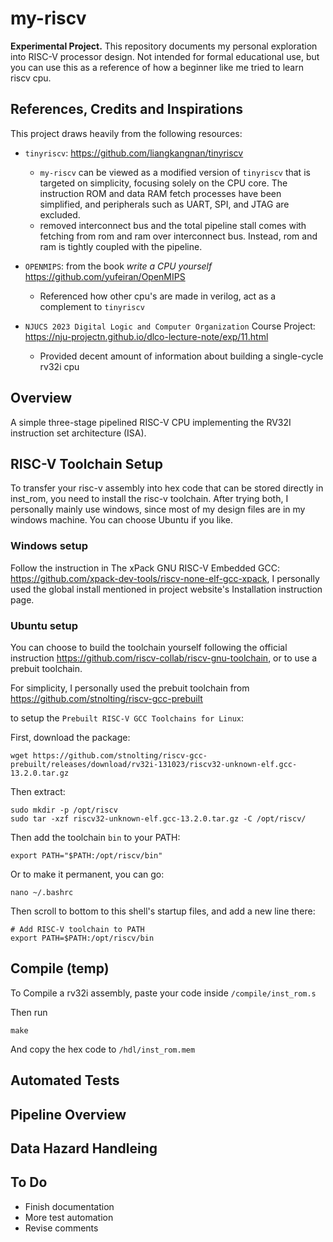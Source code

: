 # my-riscv

**Experimental Project.** This repository documents my personal exploration into RISC-V processor design. Not intended for formal educational use, but you can use this as a reference of how a beginner like me tried to learn riscv cpu.

## References, Credits and Inspirations

This project draws heavily from the following resources:

- `tinyriscv`: https://github.com/liangkangnan/tinyriscv
    - `my-riscv` can be viewed as a modified version of `tinyriscv` that is targeted on simplicity, focusing solely on the CPU core. The instruction ROM and data RAM fetch processes have been simplified, and peripherals such as UART, SPI, and JTAG are excluded.
    - removed interconnect bus and the total pipeline stall comes with fetching from rom and ram over interconnect bus. Instead, rom and ram is tightly coupled with the pipeline.

- `OPENMIPS`: from the book _write a CPU yourself_ https://github.com/yufeiran/OpenMIPS
    - Referenced how other cpu's are made in verilog, act as a complement to `tinyriscv`

- `NJUCS 2023 Digital Logic and Computer Organization` Course Project: https://nju-projectn.github.io/dlco-lecture-note/exp/11.html
    - Provided decent amount of information about building a single-cycle rv32i cpu

## Overview

A simple three-stage pipelined RISC-V CPU implementing the RV32I instruction set architecture (ISA).

## RISC-V Toolchain Setup

To transfer your risc-v assembly into hex code that can be stored directly in inst_rom, you need to install the risc-v toolchain. After trying both, I personally mainly use windows, since most of my design files are in my windows machine. You can choose Ubuntu if you like.

### Windows setup
Follow the instruction in The xPack GNU RISC-V Embedded GCC: https://github.com/xpack-dev-tools/riscv-none-elf-gcc-xpack, I personally used the global install mentioned in project website's Installation instruction page.

### Ubuntu setup
You can choose to build the toolchain yourself following the official instruction https://github.com/riscv-collab/riscv-gnu-toolchain, or to use a prebuit toolchain. 

For simplicity, I personally used the prebuit toolchain from https://github.com/stnolting/riscv-gcc-prebuilt

to setup the `Prebuilt RISC-V GCC Toolchains for Linux`:

First, download the package:

```
wget https://github.com/stnolting/riscv-gcc-prebuilt/releases/download/rv32i-131023/riscv32-unknown-elf.gcc-13.2.0.tar.gz
```

Then extract:

```
sudo mkdir -p /opt/riscv
sudo tar -xzf riscv32-unknown-elf.gcc-13.2.0.tar.gz -C /opt/riscv/
```

Then add the toolchain `bin` to your PATH:

```
export PATH="$PATH:/opt/riscv/bin"
```

Or to make it permanent, you can go:
```
nano ~/.bashrc
```

Then scroll to bottom to this shell's startup files, and add a new line there:
```
# Add RISC-V toolchain to PATH
export PATH=$PATH:/opt/riscv/bin
```
## Compile (temp)
To Compile a rv32i assembly, paste your code inside `/compile/inst_rom.s`

Then run 

```
make
```

And copy the hex code to `/hdl/inst_rom.mem`

## Automated Tests

## Pipeline Overview

## Data Hazard Handleing

## To Do
- Finish documentation
- More test automation
- Revise comments



